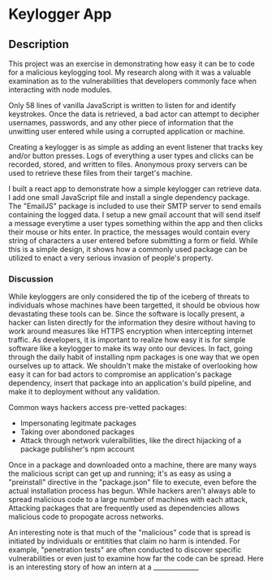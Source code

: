 # Keylogger App

## Description
This project was an exercise in demonstrating how easy it can be to code for a malicious keylogging tool. My research along with it was a valuable examination as to the vulnerabilities that developers commonly face when interacting with node modules. 

Only 58 lines of vanilla JavaScript is written to listen for and identify keystrokes. Once the data is retrieved, a bad actor can attempt to decipher usernames, passwords, and any other piece of information that the unwitting user entered while using a corrupted application or machine.

Creating a keylogger is as simple as adding an event listener that tracks key and/or button presses. Logs of everything a user types and clicks can be recorded, stored, and written to files. Anonymous proxy servers can be used to retrieve these files from their target's machine. 

I built a react app to demonstrate how a simple keylogger can retrieve data. I add one small JavaScript file and install a single dependency package. The "EmailJS" package is included to use their SMTP server to send emails containing the logged data. I setup a new gmail account that will send itself a message everytime a user types something within the app and then clicks their mouse or hits enter. In practice, the messages would contain every string of characters a user entered before submitting a form or field. 
While this is a simple design, it shows how a commonly used package can be utilized to enact a very serious invasion of people's property. 

### Discussion

While keyloggers are only considered the tip of the iceberg of threats to individuals whose machines have been targetted, it should be obvious how devastating these tools can be. Since the software is locally present, a hacker can listen directly for the information they desire without having to work around measures like HTTPS encryption when intercepting internet traffic.
As developers, it is important to realize how easy it is for simple software like a keylogger to make its way onto our devices. In fact, going through the daily habit of installing npm packages is one way that we open ourselves up to attack. We shouldn't make the mistake of overlooking how easy it can for bad actors to compromise an application's package dependency, insert that package into an application's build pipeline, and make it to deployment without any validation.

Common ways hackers access pre-vetted packages:
- Impersonating legitmate packages
- Taking over abondoned packages
- Attack through network vuleralbilities, like the direct hijacking of a package publisher's npm account

Once in a package and downloaded onto a machine, there are many ways the malicious script can get up and running; it's as easy as using a "preinstall" directive in the "package.json" file to execute, even before the actual installation process has begun.
While hackers aren't always able to spread malicious code to a large number of machines with each attack, 
Attacking packages that are frequently used as dependencies allows malicious code to propogate across networks. 

An interesting note is that much of the "malicious" code that is spread is initiated by individuals or entitities that claim no harm is intended. For example, "penetration tests" are often conducted to discover specific vulnerabilities or even just to examine how far the code can be spread. Here is an interesting story of how an intern at a  ______________
